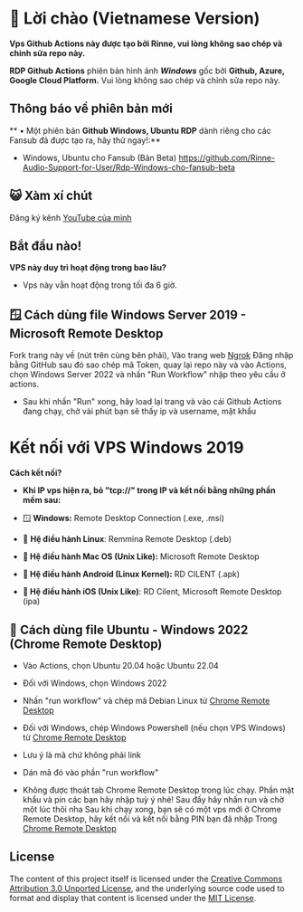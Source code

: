 
# 📌 Lời chào (Vietnamese Version)

**Vps Github Actions này được tạo bởi Rinne, vui lòng không sao chép và chỉnh sửa repo này.**

**RDP Github Actions** phiên bản hình ảnh ***Windows*** gốc bởi **Github, Azure, Google Cloud Platform.** Vui lòng không sao chép và chỉnh sửa repo này.

## Thông báo về phiên bản mới

** • Một phiên bản **Github Windows, Ubuntu RDP** dành riêng cho các Fansub đã được tạo ra, hãy thử ngay!:**

+ Windows, Ubuntu cho Fansub (Bản Beta)
https://github.com/Rinne-Audio-Support-for-User/Rdp-Windows-cho-fansub-beta


## 😺 Xàm xí chút

Đăng ký kênh [YouTube của mình](https://m.youtube.com/channel/UC_a6C7a0WdTZaPCOWtjwP5A)

## Bắt đầu nào!
**VPS này duy trì hoạt động trong bao lâu?**<br>

* Vps này vẫn hoạt động trong tối đa 6 giờ.<br>

## 🪟 Cách dùng file Windows Server 2019 - Microsoft Remote Desktop

Fork trang này về (nút trên cùng bên phải), Vào trang web [Ngrok](https://dashboard.ngrok.com/get-started/your-authtoken)
Đăng nhập bằng GitHub sau đó sao chép mã Token, quay lại repo này và vào Actions, chọn Windows Server 2022 và nhấn "Run Workflow" nhập theo yêu cầu ở actions.

+ Sau khi nhấn "Run" xong, hãy load lại trang và vào cái Github Actions đang chạy, chờ vài phút bạn sẽ thấy ip và username, mật khẩu

# Kết nối với VPS Windows 2019

**Cách kết nối?**<br>
+ **Khi IP vps hiện ra, bỏ "tcp://" trong IP và kết nối bằng những phần mềm sau:**<br>

+ 🪟 **Windows:** Remote Desktop Connection (.exe, .msi) 

+ 🐧 **Hệ điều hành Linux**: Remmina Remote Desktop (.deb)

+ **🍎 Hệ điều hành Mac OS (Unix Like):** Microsoft Remote Desktop

+ **💚 Hệ điều hành Android (Linux Kernel):** RD CILENT (.apk)

+ **🍎 Hệ điều hành iOS (Unix Like)**: RD Cilent, Microsoft Remote Desktop (ipa)

## 🍔 Cách dùng file Ubuntu - Windows 2022 (Chrome Remote Desktop)

+ Vào Actions, chọn Ubuntu 20.04 hoặc Ubuntu 22.04

+ Đối với Windows, chọn Windows 2022

+ Nhấn "run workflow" và chép mã Debian Linux từ [Chrome Remote Desktop](https://remotedesktop.google.com/headless)

+ Đối với Windows, chép Windows Powershell (nếu chọn VPS Windows) từ [Chrome Remote Desktop](https://remotedesktop.google.com/headless)

+ Lưu ý là mã chứ không phải link

+ Dán mã đó vào phần "run workflow"

+ Không được thoát tab Chrome Remote Desktop trong lúc chạy.
Phần mật khẩu và pin các bạn hãy nhập tuỳ ý nhé!
Sau đấy hãy nhấn run và chờ một lúc thôi nha
Sau khi chạy xong, bạn sẽ có một vps mới ở Chrome Remote Desktop, hãy kết nối và kết nối bằng PIN bạn đã nhập
Trong [Chrome Remote Desktop](https://remotedesktop.google.com/access)

## License
The content of this project itself is licensed under the [Creative Commons Attribution 3.0 Unported License](https://creativecommons.org/licenses/by/3.0/), and the underlying source code used to format and display that content is licensed under the [MIT License](LICENSE).

